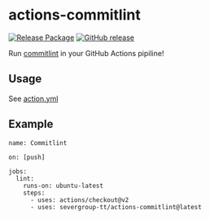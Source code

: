 # actions-commitlint

[![Release Package](https://github.com/severgroup-tt/actions-commitlint/actions/workflows/release-package.yml/badge.svg)](https://github.com/severgroup-tt/actions-commitlint/actions/workflows/release-package.yml)
[![GitHub release](https://img.shields.io/github/release/severgroup-tt/actions-commitlint.svg)](https://github.com/severgroup-tt/actions-commitlint/releases/)

Run [commitlint](https://commitlint.js.org/) in your GitHub Actions pipiline!

## Usage

See [action.yml](action.yml)


## Example

```
name: Commitlint

on: [push]

jobs:
  lint:
    runs-on: ubuntu-latest
    steps:
      - uses: actions/checkout@v2
      - uses: severgroup-tt/actions-commitlint@latest
```
